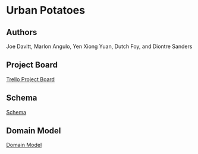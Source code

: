 # Urban Potatoes

## Authors

Joe Davitt, Marlon Angulo, Yen Xiong Yuan, Dutch Foy, and Diontre Sanders

## Project Board

[Trello Project Board](https://trello.com/b/3WU2KBQC/project)

## Schema

[Schema](https://docs.google.com/document/d/1v4eMLycGQuZywXT7-rfWzbWiGkH0cQ4ez7bq3mNrByQ/edit?usp=sharing)

## Domain Model

[Domain Model](https://www.figma.com/file/P9p6JSrIv54sfLL7ae1wz7/FigJam-Basics?node-id=0%3A1&t=dUGZkuoJSwzJYdWE-1)

